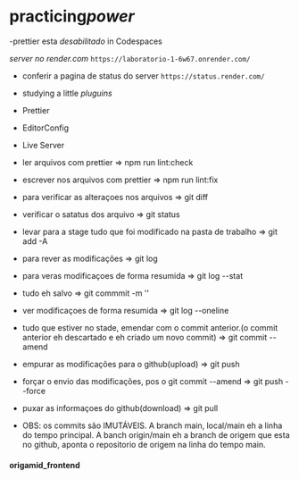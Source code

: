 # practicing*power*

-prettier esta *desabilitado* in Codespaces

*server no render.com*
`https://laboratorio-1-6w67.onrender.com/`
- conferir a pagina de status do server
`https://status.render.com/`

- studying a little
  _pluguins_
- Prettier
- EditorConfig
- Live Server

- ler arquivos com prettier => npm run lint:check
- escrever nos arquivos com prettier => npm run lint:fix
- para verificar as alteraçoes nos arquivos => git diff
- verificar o satatus dos arquivo => git status
- levar para a stage tudo que foi modificado na pasta de trabalho => git add -A
- para rever as modificações => git log
- para veras modificaçoes de forma resumida => git log --stat
- tudo eh salvo => git commmit -m ''
- ver modificaçoes de forma resumida => git log --oneline
- tudo que estiver no stade, emendar com o commit anterior.(o commit anterior eh descartado e eh criado um novo commit) => git commit --amend
- empurar as modificações para o github(upload) => git push
- forçar o envio das modificações, pos o git commit --amend => git push --force
- puxar as informaçoes do github(download) => git pull
* OBS: os commits são IMUTÁVEIS.
A branch  main, local/main eh a linha do tempo principal.
A banch origin/main eh a branch  de origem que esta no github, aponta o repositorio de origem na linha do tempo main.
#### origamid_frontend
